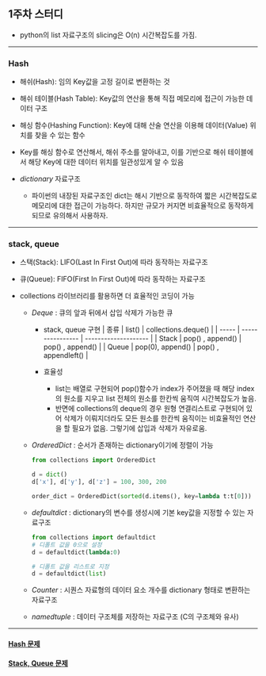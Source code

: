 ## 1주차 스터디

- python의 list 자료구조의 slicing은 O(n) 시간복잡도를 가짐.

---

### Hash

- 해쉬(Hash): 임의 Key값을 고정 길이로 변환하는 것
- 해쉬 테이블(Hash Table): Key값의 연산을 통해 직접 메모리에 접근이 가능한 데이터 구조
- 해싱 함수(Hashing Function): Key에 대해 산술 연산을 이용해 데이터(Value) 위치를 찾을 수 있는 함수
- Key를 해싱 함수로 연산해서, 해쉬 주소를 알아내고, 이를 기반으로 해쉬 테이블에서 해당 Key에 대한 데이터 위치를 일관성있게 알 수 있음

- _dictionary_ 자료구조
  - 파이썬의 내장된 자료구조인 dict는 해시 기반으로 동작하여 짧은 시간복잡도로 메모리에 대한 접근이 가능하다. 하지만 규모가 커지면 비효율적으로 동작하게 되므로 유의해서 사용하자.

---

### stack, queue

- 스택(Stack): LIFO(Last In First Out)에 따라 동작하는 자료구조
- 큐(Queue): FIFO(First In First Out)에 따라 동작하는 자료구조

- collections 라이브러리를 활용하면 더 효율적인 코딩이 가능

  - _Deque_ : 큐의 앞과 뒤에서 삽입 삭제가 가능한 큐

    - stack, queue 구현
      | 종류 | list() | collections.deque() |
      | ----- | ---------------- | -------------------- |
      | Stack | pop() , append() | pop() , append() |
      | Queue | pop(0), append() | pop() , appendleft() |

    - 효율성
      - list는 배열로 구현되어 pop()함수가 index가 주어졌을 때 해당 index의 원소를 지우고 list 전체의 원소를 한칸씩 움직여 시간복잡도가 높음.
      - 반면에 collections의 deque의 경우 원형 연결리스트로 구현되어 있어 삭제가 이뤄지더라도 모든 원소를 한칸씩 움직이는 비효율적인 연산을 할 필요가 없음. 그렇기에 삽입과 삭제가 자유로움.

  - _OrderedDict_ : 순서가 존재하는 dictionary이기에 정렬이 가능

    ```python
    from collections import OrderedDict

    d = dict()
    d['x'], d['y'], d['z'] = 100, 300, 200

    order_dict = OrderedDict(sorted(d.items(), key=lambda t:t[0]))
    ```

  - _defaultdict_ : dictionary의 변수를 생성시에 기본 key값을 지정할 수 있는 자료구조

    ```python
    from collections import defaultdict
    # 디폴트 값을 0으로 설정
    d = defaultdict(lambda:0)

    # 디폴트 값을 리스트로 지정
    d = defaultdict(list)
    ```

  - _Counter_ : 시퀀스 자료형의 데이터 요소 개수를 dictionary 형태로 변환하는 자료구조

  - _namedtuple_ : 데이터 구조체를 저장하는 자료구조 (C의 구조체와 유사)

---

#### <a href="https://programmers.co.kr/learn/courses/30/parts/12077">Hash 문제</a>

#### <a href="https://programmers.co.kr/learn/courses/30/parts/12081">Stack, Queue 문제</a>
